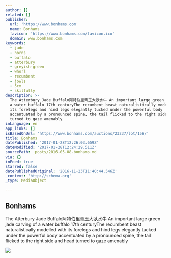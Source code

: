 ```yaml
---
author: []
related: []
publisher:
  url: 'https://www.bonhams.com'
  name: Bonhams
  favicon: 'https://www.bonhams.com/favicon.ico'
  domain: www.bonhams.com
keywords:
  - jade
  - horns
  - buffalo
  - atterbury
  - greyish-green
  - whorl
  - recumbent
  - jowls
  - 5cm
  - skilfully
description: >-
  The Atterbury Jade Buffalo阿特伯里青玉大臥水牛 An important large green jade carving of
  a water buffalo 17th centuryThe recumbent beast naturalistically modelled with
  its forelegs and hind legs elegantly tucked under the powerful body
  accentuated by a pronounced spine, the tail flicked to the right side and head
  turned to gaze amenably
inLanguage: en
app_links: []
isBasedOnUrl: 'https://www.bonhams.com/auctions/23237/lot/158/'
title: Bonhams
datePublished: '2017-01-28T12:26:03.659Z'
dateModified: '2017-01-28T12:24:29.511Z'
sourcePath: _posts/2016-05-08-bonhams.md
via: {}
inFeed: true
starred: false
datePublishedOriginal: '2016-11-23T11:40:44.546Z'
_context: 'http://schema.org'
_type: MediaObject

---
```

<article style=""><h1>Bonhams</h1><p>The Atterbury Jade Buffalo阿特伯里青玉大臥水牛 An important large green jade carving of a water buffalo 17th centuryThe recumbent beast naturalistically modelled with its forelegs and hind legs elegantly tucked under the powerful body accentuated by a pronounced spine, the tail flicked to the right side and head turned to gaze amenably</p><img src="https://images1.bonhams.com/image?src=Images/live/2016-03/31/24026335-1-12.jpg&amp;top=0.004149377593&amp;bottom=0.883817427385&amp;width=640&amp;height=480&amp;autosizefit=1" /></article>